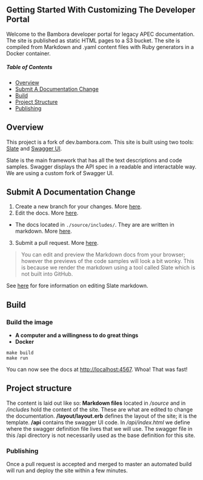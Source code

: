 Getting Started With Customizing The Developer Portal
------------------------------
Welcome to the Bambora developer portal for legacy APEC documentation. The site is published as static HTML pages to a S3 bucket. The site is compiled from Markdown and .yaml content files with Ruby generators in a Docker container.

##### Table of Contents  

* [Overview](#overview)
* [Submit A Documentation Change](#submit_doc_change)
* [Build](#build)
* [Project Structure](#project_structure)
* [Publishing](#publishing)


## Overview <a name="overview"/>
This project is a fork of dev.bambora.com. This site is built using two tools: [Slate](https://github.com/tripit/slate) and [Swagger UI](https://github.com/jensoleg/swagger-ui).

Slate is the main framework that has all the text descriptions and code samples. Swagger displays the API spec in a readable and interactable way. We are using a custom fork of Swagger UI.


## Submit A Documentation Change <a name="submit_doc_change"/>

1. Create a new branch for your changes. More [here](https://help.github.com/articles/creating-and-deleting-branches-within-your-repository/).
2. Edit the docs. More [here](https://help.github.com/articles/editing-files-in-your-repository/).
 - The docs located in `./source/includes/`. They are are written in markdown. More [here](https://github.com/tripit/slate/wiki/Markdown-Syntax).
3. Submit a pull request. More [here](https://help.github.com/articles/creating-a-pull-request/).

> You can edit and preview the Markdown docs from your browser; however the previews of the code samples will look a bit wonky. This is because we render the markdown using a tool called Slate which is not built into GitHub.

See [here](https://github.com/tripit/slate/wiki/Markdown-Syntax) for fore information on editing Slate markdown.

## Build <a name="build"/>
### Build the image
- **A computer and a willingness to do great things**
- **Docker**

```shell
make build
make run
```

You can now see the docs at <http://localhost:4567>. Whoa! That was fast!

## Project structure <a name="project_structure"/>

The content is laid out like so:
**Markdown files** located in _/source_ and in _/includes_ hold the content of the site. These are what are edited to change the documentation.
**/layout/layout.erb** defines the layout of the site; it is the template.
**/api** contains the swagger UI code. In _/api/index.html_ we define where the swagger definition file lives that we will use. The swagger file in this /api directory is not necessarily used as the base definition for this site.


### Publishing <a name="publishing"/>

Once a pull request is accepted and merged to master an automated build will run and deploy the site within a few minutes.
